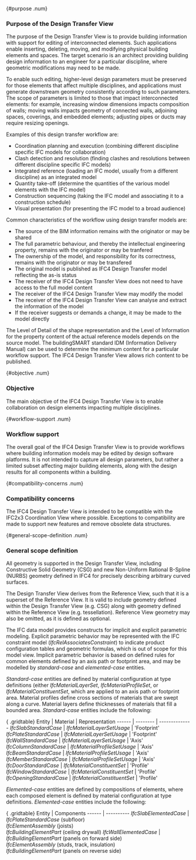 ﻿{#purpose .num}
### Purpose of the Design Transfer View
The purpose of the Design Transfer View is to provide building information with support for editing of interconnected elements. Such applications enable inserting, deleting, moving, and modifying physical building elements and spaces. The target scenario is an architect providing building design information to an engineer for a particular discipline, where geometric modifications may need to be made.

To enable such editing, higher-level design parameters must be preserved for those elements that affect multiple disciplines, and applications must generate downstream geometry consistently according to such parameters. The scope of parameters is limited to those that impact interconnected elements: for example, increasing window dimensions impacts composition of walls; moving walls impacts geometry of connected walls, adjoining spaces, coverings, and embedded elements; adjusting pipes or ducts may require resizing openings.

Examples of this design transfer workflow are:

* Coordination planning and execution (combining different discipline specific IFC models for collaboration)
* Clash detection and resolution (finding clashes and resolutions between different discipline specific IFC models)
* Integrated reference (loading an IFC model, usually from a different discipline) as an integrated model
* Quantity take-off (determine the quantities of the various model elements with the IFC model)
* Construction sequencing (taking the IFC model and associating it to a construction schedule)
* Visual presentation (for presenting the IFC model to a broad audience)

Common characteristics of the workflow using design transfer models are:

* The source of the BIM information remains with the originator or may be shared
* The full parametric behaviour, and thereby the intellectual engineering property, remains with the originator or may be tranfered
* The ownership of the model, and responsibility for its correctness, remains with the originator or may be transfered
* The original model is published as IFC4 Design Transfer model reflecting the as-is status
* The receiver of the IFC4 Design Transfer View does not need to have access to the full model content
* The receiver of the IFC4 Design Transfer View may modify the model
* The receiver of the IFC4 Design Transfer View can analyse and extract the information of the model
* If the receiver suggests or demands a change, it may be made to the model directly

The Level of Detail of the shape representation and the Level of Information for the property content of the actual reference models depends on the source model. The buildingSMART standard IDM (Information Delivery Manual) can be used to determine the minimum content for a particular workflow support. The IFC4 Design Transfer View allows rich content to be published.

{#objective .num}
### Objective
The main objective of the IFC4 Design Transfer View is to enable collaboration on design elements impacting multiple disciplines.

{#workflow-support .num}
### Workflow support
The overall goal of the IFC4 Design Transfer View is to provide workflows where building information models may be edited by design software platforms. It is not intended to capture all design parameters, but rather a limited subset affecting major building elements, along with the design results for all components within a building.

{#compatibility-concerns .num}
### Compatibility concerns
The IFC4 Design Transfer View is intended to be compatible with the IFC2x3 Coordination View where possible. Exceptions to compatibility are made to support new features and remove obsolete data structures.

{#general-scope-definition .num}
### General scope definition
All geometry is supported in the Design Transfer View, including Constructive Solid Geometry (CSG) and new Non-Uniform Rational B-Spline (NURBS) geometry defined in IFC4 for precisely describing arbitrary curved surfaces.

The Design Transfer View derives from the Reference View, such that it is a superset of the Reference View. It is valid to include geometry defined within the Design Transfer View (e.g. CSG) along with geometry defined within the Reference View (e.g. tessellation). Reference View geometry may also be omitted, as it is defined as optional.

The IFC data model provides constructs for implicit and explicit parametric modeling. Explicit parametric behavior may be represented with the IFC constraint model (_IfcRelAssociatesConstraint_) to indicate product configuration tables and geometric formulas, which is out of scope for this model view. Implicit parametric behavior is based on defined rules for common elements defined by an axis path or footprint area, and may be modelled by _standard-case_ and _elemented-case_ entities.

_Standard-case_ entities are defined by material configuration at type definitions (either _IfcMaterialLayerSet_, _IfcMaterialProfileSet_, or _IfcMaterialConstituentSet_, which are applied to an axis path or footprint area. Material profiles define cross sections of materials that are swept along a curve. Material layers define thicknesses of materials that fill a bounded area. _Standard-case_ entities include the following:

{ .gridtable}
Entity | Material | Representation
------ | -------- | --------------
_IfcSlabStandardCase_ | _IfcMaterialLayerSetUsage_ | 'Footprint'
_IfcPlateStandardCase_ | _IfcMaterialLayerSetUsage_ | 'Footprint'
_IfcWallStandardCase_ | _IfcMaterialLayerSetUsage_ | 'Axis'
_IfcColumnStandardCase_ | _IfcMaterialProfileSetUsage_ | 'Axis'
_IfcBeamStandardCase_ | _IfcMaterialProfileSetUsage_ | 'Axis'
_IfcMemberStandardCase_ | _IfcMaterialProfileSetUsage_ | 'Axis'
_IfcDoorStandardCase_ | _IfcMaterialConstituentSet_ | 'Profile'
_IfcWindowStandardCase_ | _IfcMaterialConstituentSet_ | 'Profile'
_IfcOpeningStandardCase_ | _IfcMaterialConstituentSet_ | 'Profile'


_Elemented-case_ entities are defined by compositions of elements, where each composed element is defined by material configuration at type definitions. _Elemented-case_ entities include the following:

{ .gridtable}
Entity | Components
------ | ----------
_IfcSlabElementedCase_ | _IfcPlateStandardCase_ (subfloor)<br/>_IfcElementAssembly_ (joists)<br/>_IfcBuildingElementPart_ (ceiling drywall)
_IfcWallElementedCase_ | _IfcBuildingElementPart_ (panels on forward side)<br/>_IfcElementAssembly_ (studs, track, insulation)<br/>_IfcBuildingElementPart_ (panels on reverse side)